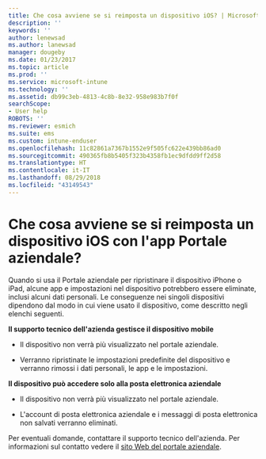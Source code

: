 ```yaml
---
title: Che cosa avviene se si reimposta un dispositivo iOS? | Microsoft Docs
description: ''
keywords: ''
author: lenewsad
ms.author: lanewsad
manager: dougeby
ms.date: 01/23/2017
ms.topic: article
ms.prod: ''
ms.service: microsoft-intune
ms.technology: ''
ms.assetid: db99c3eb-4813-4c8b-8e32-958e983b7f0f
searchScope:
- User help
ROBOTS: ''
ms.reviewer: esmich
ms.suite: ems
ms.custom: intune-enduser
ms.openlocfilehash: 11c82861a7367b1552e9f505fc622e439bb86ad0
ms.sourcegitcommit: 490365fb8b5405f323b4358fb1ec9dfdd9ff2d58
ms.translationtype: HT
ms.contentlocale: it-IT
ms.lasthandoff: 08/29/2018
ms.locfileid: "43149543"
---
```

# <a name="what-happens-if-you-reset-your-ios-device-using-the-company-portal"></a>Che cosa avviene se si reimposta un dispositivo iOS con l'app Portale aziendale?

Quando si usa il Portale aziendale per ripristinare il dispositivo iPhone o iPad, alcune app e impostazioni nel dispositivo potrebbero essere eliminate, inclusi alcuni dati personali. Le conseguenze nei singoli dispositivi dipendono dal modo in cui viene usato il dispositivo, come descritto negli elenchi seguenti.

**Il supporto tecnico dell'azienda gestisce il dispositivo mobile**

-   Il dispositivo non verrà più visualizzato nel portale aziendale.

-   Verranno ripristinate le impostazioni predefinite del dispositivo e verranno rimossi i dati personali, le app e le impostazioni.

**Il dispositivo può accedere solo alla posta elettronica aziendale**

-   Il dispositivo non verrà più visualizzato nel portale aziendale.

-   L'account di posta elettronica aziendale e i messaggi di posta elettronica non salvati verranno eliminati.

Per eventuali domande, contattare il supporto tecnico dell'azienda. Per informazioni sul contatto vedere il [sito Web del portale aziendale](https://go.microsoft.com/fwlink/?linkid=2010980).
